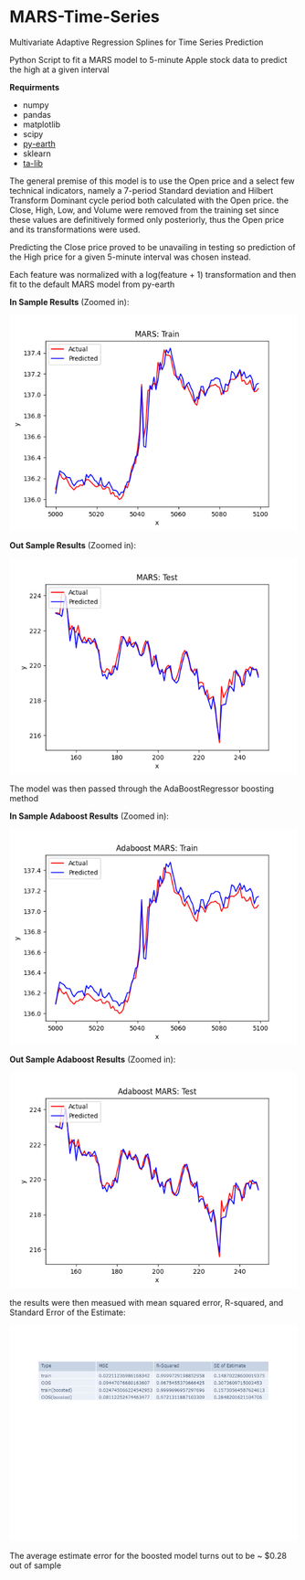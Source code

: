 # MARS-Time-Series
Multivariate Adaptive Regression Splines for Time Series Prediction

Python Script to fit a MARS model to 5-minute Apple stock data to predict the high at a given interval

**Requirments**
- numpy
- pandas
- matplotlib
- scipy
- [py-earth](https://github.com/scikit-learn-contrib/py-earth/tree/v0.2dev)
- sklearn
- [ta-lib](https://www.lfd.uci.edu/~gohlke/pythonlibs/#ta-lib)

The general premise of this model is to use the Open price and a select few technical indicators, namely a 7-period Standard deviation and Hilbert Transform Dominant cycle period both calculated with the Open price. the Close, High, Low, and Volume were removed from the training set since these values are definitively formed only posteriorly, thus the Open price and its transformations were used.

Predicting the Close price proved to be unavailing in testing so prediction of the High price for a given 5-minute interval was chosen instead.

Each feature was normalized with a log(feature + 1) transformation and then fit to the default MARS model from py-earth

**In Sample Results** (Zoomed in):

![alt text](MARS1.png)


**Out Sample Results** (Zoomed in):

![alt text](MARS2.png)


The model was then passed through the AdaBoostRegressor boosting method

**In Sample Adaboost Results** (Zoomed in):

![alt text](AB1.png)

**Out Sample Adaboost Results** (Zoomed in):

![alt text](AB2.png)


the results were then measued with mean squared error, R-squared, and Standard Error of the Estimate:

![alt text](Stats.png)

The average estimate error for the boosted model turns out to be ~ $0.28 out of sample
